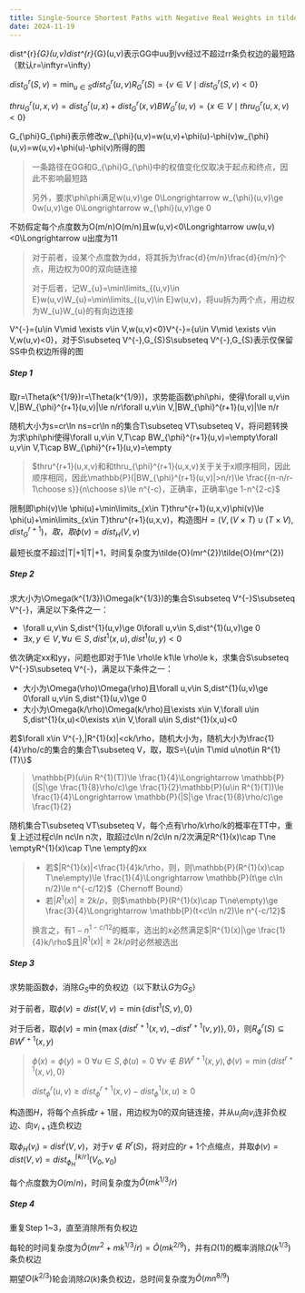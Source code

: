 ```yaml
---
title: Single-Source Shortest Paths with Negative Real Weights in tilde{O}(mn^{8/9})tilde{O}(mn^{8/9}) Time
date: 2024-11-19
---
```


dist^{r}_{G}(u,v)dist^{r}_{G}(u,v)表示GG中uu到vv经过不超过rr条负权边的最短路（默认r=\inftyr=\infty）

$dist^{r}_{G}(S,v)=\min_{u\in S}dist^{r}_{G}(u,v)		R^{r}_{G}(S)=\{v\in V\mid dist^{r}_{G}(S,v)<0\}$

$thru_{G}^{r}(u,x,v)=dist_{G}^{r}(u,x)+dist_{G}^{r}(x,v)		BW_{G}^{r}(u,v)=\{x\in V\mid thru^{r}_{G}(u,x,v)<0\}$

G_{\phi}G_{\phi}表示修改w_{\phi}(u,v)=w(u,v)+\phi(u)-\phi(v)w_{\phi}(u,v)=w(u,v)+\phi(u)-\phi(v)所得的图

> 一条路径在GG和G_{\phi}G_{\phi}中的权值变化仅取决于起点和终点，因此不影响最短路
>
> 另外，要求\phi\phi满足w(u,v)\ge 0\Longrightarrow w_{\phi}(u,v)\ge 0w(u,v)\ge 0\Longrightarrow w_{\phi}(u,v)\ge 0

不妨假定每个点度数为O(m/n)O(m/n)且w(u,v)<0\Longrightarrow uw(u,v)<0\Longrightarrow u出度为11

> 对于前者，设某个点度数为dd，将其拆为\frac{d}{m/n}\frac{d}{m/n}个点，用边权为00的双向链连接
>
> 对于后者，记W_{u}=\min\limits_{(u,v)\in E}w(u,v)W_{u}=\min\limits_{(u,v)\in E}w(u,v)，将uu拆为两个点，用边权为W_{u}W_{u}的有向边连接

V^{-}=\{u\in V\mid \exists v\in V,w(u,v)<0\}V^{-}=\{u\in V\mid \exists v\in V,w(u,v)<0\}，对于S\subseteq V^{-},G_{S}S\subseteq V^{-},G_{S}表示仅保留SS中负权边所得的图

##### Step 1

取r=\Theta(k^{1/9})r=\Theta(k^{1/9})，求势能函数\phi\phi，使得\forall u,v\in V,|BW_{\phi}^{r+1}(u,v)|\le n/r\forall u,v\in V,|BW_{\phi}^{r+1}(u,v)|\le n/r

随机大小为s=cr\ln ns=cr\ln n的集合T\subseteq VT\subseteq V，将问题转换为求\phi\phi使得\forall u,v\in V,T\cap BW_{\phi}^{r+1}(u,v)=\empty\forall u,v\in V,T\cap BW_{\phi}^{r+1}(u,v)=\empty

> $thru^{r+1}(u,x,v)和和thru_{\phi}^{r+1}(u,x,v)关于关于x顺序相同，因此顺序相同，因此\mathbb{P}(|BW_{\phi}^{r+1}(u,v)|>n/r)\le \frac{{n-n/r-1\choose s}}{n\choose s}\le n^{-c}，正确率，正确率\ge 1-n^{2-c}$

限制即\phi(v)\le \phi(u)+\min\limits_{x\in T}thru^{r+1}(u,x,v)\phi(v)\le \phi(u)+\min\limits_{x\in T}thru^{r+1}(u,x,v)，构造图$H=(V,(V\times T)\cup (T\times V),dist^{r+1}_{G})，取，取\phi(v)=dist_{H}(V,v)$

最短长度不超过|T|+1|T|+1，时间复杂度为\tilde{O}(mr^{2})\tilde{O}(mr^{2})

##### Step 2

求大小为\Omega(k^{1/3})\Omega(k^{1/3})的集合S\subseteq V^{-}S\subseteq V^{-}，满足以下条件之一：

- \forall u,v\in S,dist^{1}(u,v)\ge 0\forall u,v\in S,dist^{1}(u,v)\ge 0
- $\exists x,y\in V,\forall u\in S,dist^{1}(x,u),dist^{1}(u,y)<0$

依次确定xx和yy，问题也即对于1\le \rho\le k1\le \rho\le k，求集合S\subseteq V^{-}S\subseteq V^{-}，满足以下条件之一：

- 大小为\Omega(\rho)\Omega(\rho)且\forall u,v\in S,dist^{1}(u,v)\ge 0\forall u,v\in S,dist^{1}(u,v)\ge 0
- 大小为\Omega(k/\rho)\Omega(k/\rho)且\exists x\in V,\forall u\in S,dist^{1}(x,u)<0\exists x\in V,\forall u\in S,dist^{1}(x,u)<0

若$\forall x\in V^{-},|R^{1}(x)|<ck/\rho，随机大小为，随机大小为\frac{1}{4}\rho/c的集合的集合T\subseteq V，取，取S=\{u\in T\mid u\not\in R^{1}(T)\}$

> \mathbb{P}(u\in R^{1}(T))\le \frac{1}{4}\Longrightarrow \mathbb{P}(|S|\ge \frac{1}{8}\rho/c)\ge \frac{1}{2}\mathbb{P}(u\in R^{1}(T))\le \frac{1}{4}\Longrightarrow \mathbb{P}(|S|\ge \frac{1}{8}\rho/c)\ge \frac{1}{2}

随机集合T\subseteq VT\subseteq V，每个点有\rho/k\rho/k的概率在TT中，重复上述过程c\ln nc\ln n次，取超过c\ln n/2c\ln n/2次满足R^{1}(x)\cap T\ne \emptyR^{1}(x)\cap T\ne \empty的xx

> - 若$|R^{1}(x)|<\frac{1}{4}k/\rho，则，则\mathbb{P}(R^{1}(x)\cap T\ne\empty)\le \frac{1}{4}\Longrightarrow \mathbb{P}(t\ge c\ln n/2)\le n^{-c/12}$（Chernoff Bound）
> - 若$|R^{1}(x)|\ge 2k/\rho$，则$\mathbb{P}(R^{1}(x)\cap T\ne\empty)\ge \frac{3}{4}\Longrightarrow \mathbb{P}(t<c\ln n/2)\le n^{-c/12}$
>
> 换言之，有$1-n^{1-c/12}$的概率，选出的$x$必然满足$|R^{1}(x)|\ge \frac{1}{4}k/\rho$且$|R^{1}(x)|\ge 2k/\rho$时必然被选出

##### Step 3

求势能函数$\phi$，消除$G_{S}$中的负权边（以下默认$G$为$G_{S}$）

对于前者，取$\phi(v)=dist(V,v)=\min\{dist^{1}(S,v),0\}$

对于后者，取$\phi(v)=\min\{\max\{dist^{r+1}(x,v),-dist^{r+1}(v,y)\},0\}$，则$R_{\phi}^{r}(S)\subseteq BW^{r+1}(x,y)$

> $\phi(x)=\phi(y)=0$	$\forall u\in S,\phi(u)=0$	$\forall v\not\in BW^{r+1}(x,y),\phi(v)=\min\{dist^{r+1}(x,v),0\}$
>
> $dist^{r}_{\phi}(u,v)\ge dist^{r+1}_{\phi}(x,v)-dist_{\phi}^{1}(x,u)\ge 0$

构造图$H$，将每个点拆成$r+1$层，用边权为$0$的双向链连接，并从$u_{i}$向$v_{i}$连非负权边、向$v_{i+1}$连负权边

取$\phi_{H}(v_{i})=dist^{i}(V,v)$，对于$v\not\in R^{r}(S)$，将对应的$r+1$个点缩点，并取$\phi(v)=dist(V,v)=dist_{\phi_{H}}^{\lceil k/r\rceil}(V_{0},v_{0})$

每个点度数为$O(m/n)$，时间复杂度为$\tilde{O}(mk^{1/3}/r)$

##### Step 4

重复Step 1~3，直至消除所有负权边

每轮的时间复杂度为$\tilde{O}(mr^{2}+mk^{1/3}/r)=\tilde{O}(mk^{2/9})$，并有$\Omega(1)$的概率消除$\Omega(k^{1/3})$条负权边

期望$O(k^{2/3})$轮会消除$\Omega(k)$条负权边，总时间复杂度为$\tilde{O}(mn^{8/9})$
